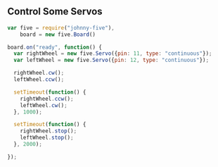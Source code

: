 ##  Control Some Servos

<style>
.reveal pre code {
    max-height: 600px;
}
</style>

```js
var five = require("johnny-five"),
    board = new five.Board()

board.on("ready", function() {
  var rightWheel = new five.Servo({pin: 11, type: "continuous"});
  var leftWheel = new five.Servo({pin: 12, type: "continuous"});

  rightWheel.cw();
  leftWheel.ccw();

  setTimeout(function() {
    rightWheel.ccw();
    leftWheel.cw();
  }, 1000);

  setTimeout(function() {
    rightWheel.stop();
    leftWheel.stop();
  }, 2000);

});
```